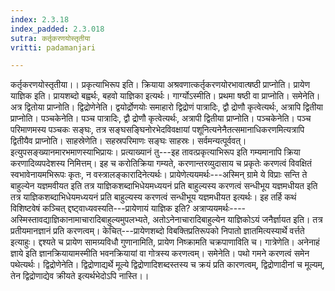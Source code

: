 ```yaml
---
index: 2.3.18
index_padded: 2.3.018
sutra: कर्तृकरणयोस्तृतीया
vritti: padamanjari

---
```

कर्तृकरणयोस्तृतीया।। प्रकृत्याभिरूप इति। क्रियाया अश्रवणात्कर्तृकरणयोरभावात्षष्ठी प्राप्नोति।
प्रायेण याज्ञिक इति। प्रायशब्दो बह्वर्थः, बहवो याज्ञिका इत्यर्थः। गार्ग्योऽस्मीति। प्रथमा षष्ठी वा प्राप्नोति। समेनेति। अत्र द्वितोया प्राप्नोति। द्विद्रोणेनेति। द्वयोर्द्रोणयोः समाहारो द्विद्रोणं पात्रादिः, द्वौ द्रोणौ कृत्वेत्यर्थः, अत्रापि द्वितीया प्राप्नोति। पञ्चकेनेति। पञ्च पात्रादिः, द्वौ द्रोणौ कृत्वेत्यर्थः, अत्रापी द्वितीया प्राप्नोति। पञ्चकेनेति। पञ्च परिमाणमस्य पञ्चकः सङ्घः, तत्र सङ्घसङ्घिनोरभेदविवक्षायां पशूनित्यनेनैतत्समानाधिकरणमित्यत्रापि द्वितीयैव प्राप्नोति। साहस्रेणेति। सहस्रपरिमाणः सङ्घः साहस्रः। सर्वमन्यत्पूर्ववत्। इत्युपसङ्ख्यानमारभमाणस्याभिप्रायः।
प्रत्याख्यानं तु---इह तावत्प्रकृत्याभिरूप इति गम्यमानापि क्रिया करणादिव्यपदेशस्य निमित्तम्। इह च करोतिक्रिया गम्यते, करणान्तरव्युदासाय च प्रकृतेः करणत्वं विवक्षितं स्वभावेनायमभिरूपः कृतः, न वस्त्रालङ्कारादिनेत्यर्थः। प्रायेणेत्ययमर्थः---अस्मिन् ग्रामे ये विप्राः सन्ति ते बाहुल्येन यज्ञमवीयत इति तत्र याज्ञिकशब्दाभिधेयमध्ययनं प्रति बाहुल्यस्य करणत्वं सन्धीभूय यज्ञमधीयत इति तत्र याज्ञिकशब्दाभिधेयमध्ययनं प्रति बाहुल्यस्य करणत्वं सन्धीभूय यज्ञमधीयत इत्यर्थः। इह तर्हि कथं विशिष्टवेषं कञ्चित् द्दष्ट्वाध्यवस्यति---प्रायेणायं याज्ञिक इति? अत्राप्ययमर्थः----अस्मिस्तावद्याज्ञिकानामाचारादिबाहुल्यमुपलभ्यते, अतोऽनेनाचारादिबाहुल्येन याज्ञिकोऽयं जनैर्ज्ञायत इति। तत्र प्रतीयमानज्ञानं प्रति करणत्वम्। केचित्---प्रायेणशब्दो विबक्तिप्रतिरूपको निपातो ज्ञातमित्यस्यार्थे वर्त्तते इत्याहुः। द्दश्यते च प्रायेण सामग्र्यविधौ गुणानामिति, प्रायेण निष्क्रामति चक्रपाणाविति च। गात्रेणेति। अनेनाहं ज्ञाये इति ज्ञानक्रियायामस्मीति भवनक्रियायां वा गोत्रस्य करणत्वम्। समेनेति। पथो गमने करणत्वं समेन पथेत्यर्थः। द्विद्रोणेनेति। द्विद्रोणाद्यर्थे मूल्ये द्विद्रोणादिशब्दस्तस्य च क्रयं प्रति कारणत्वम्, द्विद्रोणादीनां च मूल्यम्, तेन द्विद्रोणाद्येव क्रीयते इत्यर्थभेदोऽपि नास्ति।।
